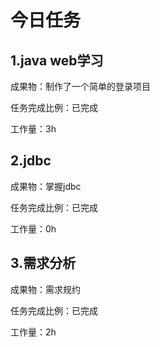 # 今日任务 

## 1.java web学习

成果物：制作了一个简单的登录项目

任务完成比例：已完成 

工作量：3h 

## 2.jdbc

成果物：掌握jdbc

任务完成比例：已完成 

工作量：0h 

## 3.需求分析

成果物：需求规约

任务完成比例：已完成 

工作量：2h 